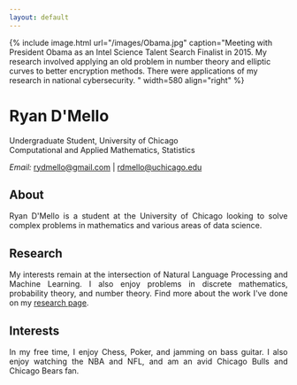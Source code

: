 ```yaml
---
layout: default
---
```



{% include image.html url="/images/Obama.jpg" caption="Meeting with President Obama as an Intel Science Talent Search Finalist in 2015. My research involved applying an old problem in number theory and elliptic curves to better encryption methods. There were applications of my research in national cybersecurity. " width=580 align="right" %}

# Ryan D'Mello  
Undergraduate Student, University of Chicago <br>
Computational and Applied Mathematics, Statistics <br>

<em>Email: </em><a href="mailto:rydmello@gmail.com">rydmello@gmail.com</a> | <a 
href="mailto:rdmello@uchicago.edu">rdmello@uchicago.edu</a> <br>


## About 


<p align="justify" style="max-width:600px">
Ryan D'Mello is a student at the University of Chicago looking to solve complex problems in mathematics and various areas of data science.</p>


## Research 
<p align="justify" style="max-width:600px">
My interests remain at the intersection of Natural Language Processing and Machine Learning. I also enjoy problems in discrete mathematics, probability theory, and number theory. Find more about the work I've done on my  <a href="/research/" target="_blank">research page</a>.
</p>
<!-- <center> <em><a class="tosu"> Scroll down for news! </a></em></center> -->


## Interests


<p align="justify" style="max-width:600px">
In my free time, I enjoy Chess, Poker, and jamming on bass guitar. I also enjoy watching the NBA and NFL, and am an avid Chicago Bulls and Chicago Bears fan.
</p>
